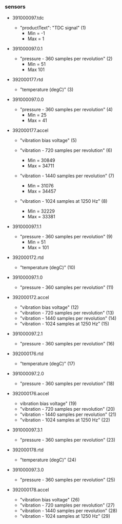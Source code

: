 ### sensors

  - 391000097.tdc
    - "productText": "TDC signal" (1)
      * Min = -1
      * Max = 1

  - 391000097.0.1
    - "pressure - 360 samples per revolution" (2)
      * Min = 51
      * Max 101
      
  - 392000177.rtd
    - "temperature (degC)" (3)

  - 391000097.0.0
    - "pressure - 360 samples per revolution" (4)
      * Min = 25
      * Max = 41

  - 392000177.accel
    - "vibration bias voltage" (5)
    - "vibration - 720 samples per revolution" (6)
      * Min = 30849
      * Max = 34711

    - "vibration - 1440 samples per revolution" (7)
      * Min = 31076
      * Max = 34457

    - "vibration - 1024 samples at 1250 Hz" (8)
      * Min = 32229
      * Max = 33381

  - 391000097.1.1
    - "pressure - 360 samples per revolution" (9)
      * Min = 51
      * Max = 101

  - 392000172.rtd
    - "temperature (degC)" (10)

  - 391000097.1.0
    - "pressure - 360 samples per revolution" (11)

  - 392000172.accel
    - "vibration bias voltage" (12)
    - "vibration - 720 samples per revolution" (13)
    - "vibration - 1440 samples per revolution" (14)
    - "vibration - 1024 samples at 1250 Hz" (15)

  - 391000097.2.1
    - "pressure - 360 samples per revolution" (16)

  - 392000176.rtd
    - "temperature (degC)" (17)

  - 391000097.2.0
    - "pressure - 360 samples per revolution" (18)

  - 392000176.accel
    - vibration bias voltage" (19)
    - "vibration - 720 samples per revolution" (20)
    - "vibration - 1440 samples per revolution" (21)
    - "vibration - 1024 samples at 1250 Hz" (22)

  - 391000097.3.1
    - "pressure - 360 samples per revolution" (23)

  - 392000178.rtd
    - "temperature (degC)" (24)

  - 391000097.3.0
    - "pressure - 360 samples per revolution" (25)

  - 392000178.accel
    - "vibration bias voltage" (26)
    - "vibration - 720 samples per revolution" (27)
    - "vibration - 1440 samples per revolution" (28)
    - "vibration - 1024 samples at 1250 Hz" (29)
